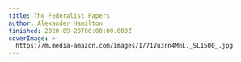 ```yaml
---
title: The Federalist Papers
author: Alexander Hamilton
finished: 2020-09-20T00:00:00.000Z
coverImage: >-
  https://m.media-amazon.com/images/I/71Vu3rn4MnL._SL1500_.jpg
---
```


